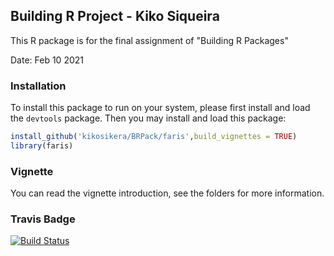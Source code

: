 ## Building R Project - Kiko Siqueira

This R package is for the final assignment of "Building R Packages" 

Date: Feb 10 2021

### Installation

To install this package to run on your system, please first install and load the `devtools` package. Then you may install and load this package:

```R
install_github('kikosikera/BRPack/faris',build_vignettes = TRUE)
library(faris)
```

### Vignette

You can read the vignette introduction, see the folders for more information.


### Travis Badge

[![Build Status](https://travis-ci.org/sbudiman/brpextravis.svg?branch=master)](https://travis-ci.org/sbudiman/brpextravis)



